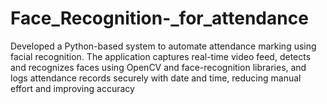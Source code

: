 # Face_Recognition-_for_attendance
 Developed a Python-based system to automate attendance marking using facial recognition. The application captures real-time video feed, detects and recognizes faces using OpenCV and face-recognition libraries, and logs attendance records securely with date and time, reducing manual effort and improving accuracy

